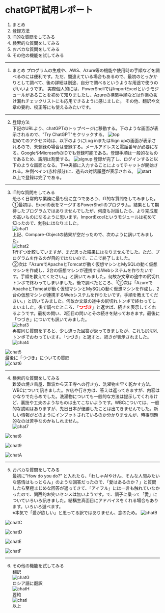# chatGPT試用レポート

1. まとめ
2. 登録方法
3. IT的な質問をしてみる
4. 検索的な質問をしてみる
5. おバカな質問をしてみる
6. その他の機能を試してみる
*****
1. まとめ
プログラムの生成や、AWS、Azure等の機能や使用時の手順などを調べるのには便利です。ただ、間違えている場合もあるので、最初のとっかかりとして調べて、後の詳細は別途、自分で調べるというような用途で使うのがいいようです。
実際個人的には、PowerShellではImportExcelというモジュールがあることを初めて知りましたし、Azureの構築手順などは作業の抜け漏れチェックリストにも応用できるように感じました。
その他、翻訳や文章の要約、校正等にも使えるみたいです。
***
2. 登録方法  
下記のURLより、chatGPTのトップページに移動する。下のような画面が表示されるので、"Try ChatGPT"をクリックする。
![top](chatGPT_top.png)  
初めてのアクセス時は、以下のようにLog inまたはSign upの画面が表示されるので、未登録の場合は登録する。メールアドレスと電話番号が必要になる。GoogleやMicrosoftのIDでも登録可能である。登録手順は一般的なものであるため、説明は割愛する。
![signup](chatGPT_signup.png)
登録が完了し、ログインすると以下のような画面となる。下中央部に入力することによってチャットが開始される。左側ペイン(赤枠部分)に、過去の対話履歴が表示される。
![start](chatGPT_start.png)  
以上で登録は完了である。
*****
3. IT的な質問をしてみる  
恐らく日常的な業務に最も役に立つであろう、IT的な質問をしてみました。
①最初は、Excelの表をマージするPowerShellのプログラム。結果として期待したプログラムではありませんでしたが、何度も対話したら、より完成度の高いものになるように思います。ImportExcelというモジュールは初めて知ったので、勉強にはなりました。  
![chat1](chatGPT_chat1.png)  
上記、Compare-Objectの結果が空だったので、次のように訊いてみました。  
![chat2](chatGPT_chat2.png)  
1行ずつ比較していますが、まだ思った結果にはなりませんでした。ただ、プログラムを作るのが目的ではないので、ここで終了しました。  
②次は「AzureでApacheとTomcatが動く仮想マシンとMySQLの動く仮想マシンを作成し、2台の仮想マシンが連携するWebシステムを作りたいです。手順を教えてください。」と訊いてみました。何故か文章の途中の尻切れトンボで終わってしまいました。後で調べたところ、「②次は「AzureでApacheとTomcatが動く仮想マシンとMySQLの動く仮想マシンを作成し、2台の仮想マシンが連携するWebシステムを作りたいです。手順を教えてください。」と訊いてみました。何故か文章の途中の尻切れトンボで終わってしまいました。後で調べたところ、「**<span style="color: red">つづき</span>**」と返せば、続きを表示してくれるようです。最初の問い、2回目の問いとその続きを貼っておきます。最後に「つづき」についても訊いてみました。  
![chat3](chatGPT_chat3.png)  
再度同じ質問をすると、少し違った回答が返ってきましたが、これも尻切れトンボでおわっています。「つづき」と返すと、続きが表示されました。  
![chat4](chatGPT_chat4.png)  
  
![chat5](chatGPT_chat5.png)  
最後に「つづき」についての質問  
![chat6](chatGPT_chat6.png)  
*****
4. 検索的な質問をしてみる  
難波の焼き鳥屋、難波から天王寺への行き方、洗濯物を早く乾かす方法、WBCについて訊きました。お店や行き方は、答えは返ってきますが、内容はかなりでたらめでした。洗濯物についても一般的な方法は提示してくれるけど、裏技や工夫のようなものは出てこないようです。WBCについては、一般的な説明はありますが、先日日本が優勝したことは出てきませんでした。新しい情報がどのようにインプットされているのか分かりませんが、時事問題的なのは苦手なのかもしれません。  
![chat7](chatGPT_chat7.png)  
  
![chat8](chatGPT_chat8.png)  
  
![chat9](chatGPT_chat9.png)  
  
![chatA](chatGPT_chatA.png)  
*****
5. おバカな質問をしてみる  
最初に”How do you do?” と入れたら、「わしゃAIやけん、そんな人間みたいな感情はもっとらん」のような回答だったので、「愛はあるのか？」と質問したら至極まじめな回答が返ってきて、「アイフル」には一言も触れていなかったので、関西的お笑いセンスは無いようです。で、調子に乗って「愛」についていろいろ訊きました。結構生真面目にアドバイスをくれる場合もあります。いろいろ遊べます。  
※本気で「愛が欲しい」と思ってる訳ではありません、念のため。
![chatB](chatGPT_chatB.png)  
  
![chatC](chatGPT_chatC.png)  
  
![chatD](chatGPT_chatD.png)  
  
![chatE](chatGPT_chatE.png)  
  
![chatF](chatGPT_chatF.png)  
  
***
6. その他の機能を試してみる  
翻訳  
![chatG](chatGPT_chatG.png)  
ロシア語に翻訳  
![chatH](chatGPT_chatH.png)  
要約  
![chatI](chatGPT_chatI.png)  
以上
